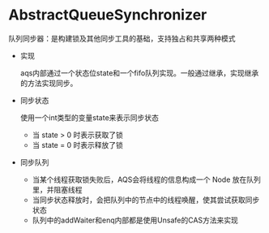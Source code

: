 # AbstractQueueSynchronizer
队列同步器：是构建锁及其他同步工具的基础，支持独占和共享两种模式

- 实现
    
    aqs内部通过一个状态位state和一个fifo队列实现。一般通过继承，实现继承的方法实现同步。

- 同步状态

    使用一个int类型的变量state来表示同步状态
    - 当 state > 0 时表示获取了锁
    - 当 state = 0 时表示释放了锁
    
- 同步队列

    - 当某个线程获取锁失败后，AQS会将线程的信息构成一个 Node 放在队列里，并阻塞线程
    - 当同步状态释放时，会把队列中的节点中的线程唤醒，使其尝试获取同步状态
    - 队列中的addWaiter和enq内部都是使用Unsafe的CAS方法来实现

